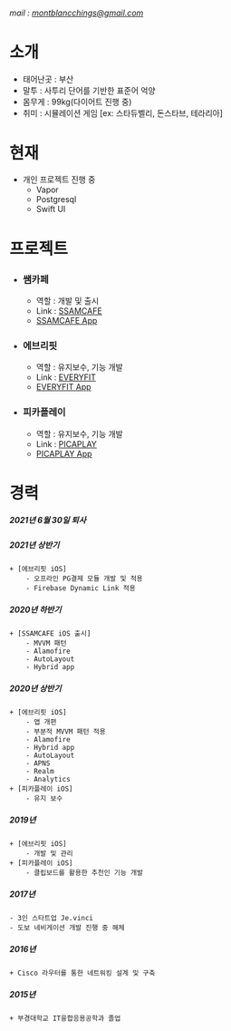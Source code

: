 
###### mail : montblancchings@gmail.com

# 소개
* 태어난곳 : 부산
* 말투 : 사투리 단어를 기반한 표준어 억양
* 몸무게 : 99kg(다이어트 진행 중)
* 취미 : 시뮬레이션 게임 [ex: 스타듀벨리, 돈스타브, 테라리아]

# 현재
+ 개인 프로젝트 진행 중
	+ Vapor
	+ Postgresql
	+ Swift UI


# 프로젝트
+ ### 쌤카페 
	+ 역할 : 개발 및 출시
	+ Link : [SSAMCAFE][ssamcafe Link]
	+ [SSAMCAFE App][ssamcafe App Link]

[ssamcafe Link]: https://www.ssamcafe.com/introduce.do
[ssamcafe App Link]: https://apps.apple.com/kr/app/쌤카페/id1524424272?app=itunes&ign-mpt=uo%3D4

+ ### 에브리핏
	+ 역할 : 유지보수, 기능 개발
	+ Link : [EVERYFIT][everyfit Link]
	+ [EVERYFIT App][everyfit App Link]

[everyfit Link]: https://mg.everyfit.co.kr
[everyfit App Link]: https://apps.apple.com/kr/app/에브리핏-운동-뷰티에-안심을-더하다/id1179617615

+ ### 피카플레이
	+ 역할 : 유지보수, 기능 개발
	+ Link : [PICAPLAY][picaplay Link]
	+ [PICAPLAY App][picaplay App Link]

[picaplay Link]: https://www.picaplay.com
[picaplay App Link]: https://apps.apple.com/kr/app/피카플레이/id1434266163


# 경력
##### 2021년 6월 30일 퇴사


##### 2021년 상반기
	+ [에브리핏 iOS]
		- 오프라인 PG결제 모듈 개발 및 적용
		- Firebase Dynamic Link 적용
##### 2020년 하반기
	+ [SSAMCAFE iOS 출시]
		- MVVM 패턴
		- Alamofire
		- AutoLayout
		- Hybrid app
##### 2020년 상반기
	+ [에브리핏 iOS]
		- 앱 개편
		- 부분적 MVVM 패턴 적용
		- Alamofire
		- Hybrid app
		- AutoLayout
		- APNS
		- Realm
		- Analytics 
	+ [피카플레이 iOS]
		- 유지 보수
##### 2019년
	+ [에브리핏 iOS]
		- 개발 및 관리
	+ [피카플레이 iOS]
		- 클립보드를 활용한 추천인 기능 개발

##### 2017년
	- 3인 스타트업 Je.vinci
	- 도보 네비게이션 개발 진행 중 해체

##### 2016년
	+ Cisco 라우터를 통한 네트워킹 설계 및 구축

##### 2015년
	+ 부경대학교 IT융합응용공학과 졸업

